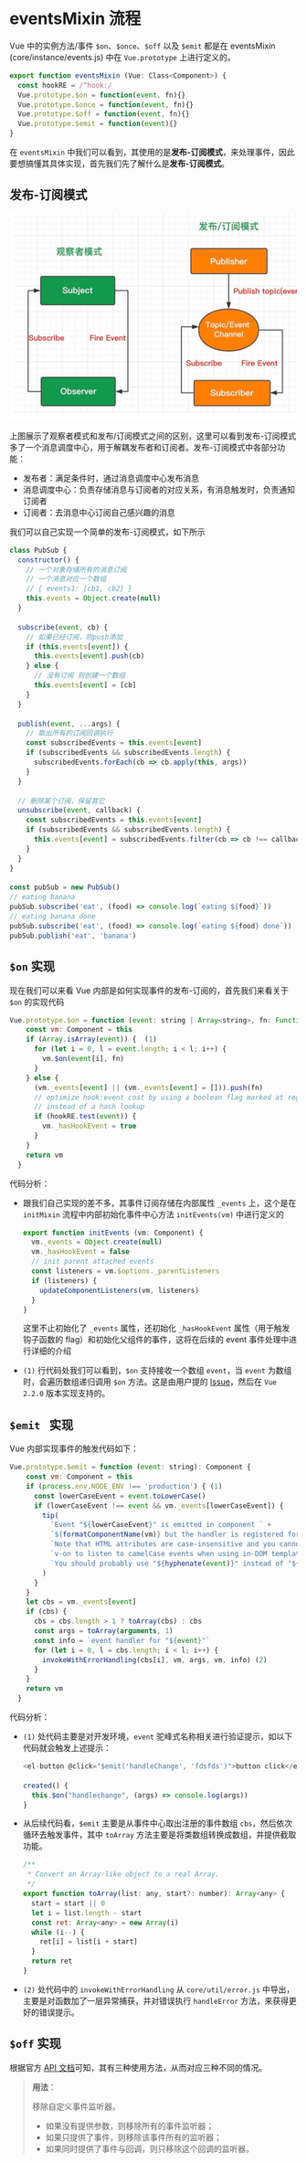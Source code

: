 # eventsMixin 流程

Vue 中的实例方法/事件 `$on`、`$once`、`$off` 以及 `$emit` 都是在 eventsMixin (core/instance/events.js) 中在 `Vue.prototype` 上进行定义的。

```js
export function eventsMixin (Vue: Class<Component>) {
  const hookRE = /^hook:/
  Vue.prototype.$on = function(event, fn){}
  Vue.prototype.$once = function(event, fn){}
  Vue.prototype.$off = function(event, fn){}
  Vue.prototype.$emit = function(event){}
}
```

在 `eventsMixin` 中我们可以看到，其使用的是**发布-订阅模式**，来处理事件，因此要想搞懂其具体实现，首先我们先了解什么是**发布-订阅模式**。

## 发布-订阅模式

![pubSub](/vue/pubSub.png)

上图展示了观察者模式和发布/订阅模式之间的区别，这里可以看到发布-订阅模式多了一个消息调度中心，用于解耦发布者和订阅者。发布-订阅模式中各部分功能：

- 发布者：满足条件时，通过消息调度中心发布消息
- 消息调度中心：负责存储消息与订阅者的对应关系，有消息触发时，负责通知订阅者
- 订阅者：去消息中心订阅自己感兴趣的消息

我们可以自己实现一个简单的发布-订阅模式，如下所示

```js
class PubSub {
  constructor() {
    // 一个对象存储所有的消息订阅
    // 一个消息对应一个数组
    // { events1: [cb1, cb2] }
    this.events = Object.create(null)
  }

  subscribe(event, cb) {
    // 如果已经订阅，则push添加
    if (this.events[event]) {
      this.events[event].push(cb)
    } else {
      // 没有订阅 则创建一个数组
      this.events[event] = [cb]
    }
  }

  publish(event, ...args) {
    // 取出所有的订阅回调执行
    const subscribedEvents = this.events[event]
    if (subscribedEvents && subscribedEvents.length) {
      subscribedEvents.forEach(cb => cb.apply(this, args))
    }
  }

  // 删除某个订阅，保留其它
  unsubscribe(event, callback) {
    const subscribedEvents = this.events[event]
    if (subscribedEvents && subscribedEvents.length) {
      this.events[event] = subscribedEvents.filter(cb => cb !== callback)
    }
  }
}

const pubSub = new PubSub()
// eating banana
pubSub.subscribe('eat', (food) => console.log(`eating ${food}`))
// eating banana done
pubSub.subscribe('eat', (food) => console.log(`eating ${food} done`))
pubSub.publish('eat', 'banana')
```

## `$on` 实现

现在我们可以来看 Vue 内部是如何实现事件的发布-订阅的，首先我们来看关于 `$on` 的实现代码

```js
Vue.prototype.$on = function (event: string | Array<string>, fn: Function): Component {
    const vm: Component = this
    if (Array.isArray(event)) {  (1)
      for (let i = 0, l = event.length; i < l; i++) {
        vm.$on(event[i], fn)
      }
    } else {
      (vm._events[event] || (vm._events[event] = [])).push(fn)
      // optimize hook:event cost by using a boolean flag marked at registration
      // instead of a hash lookup
      if (hookRE.test(event)) {
        vm._hasHookEvent = true
      }
    }
    return vm
  }
```

代码分析：

- 跟我们自己实现的差不多，其事件订阅存储在内部属性 `_events` 上，这个是在 `initMixin` 流程中内部初始化事件中心方法 `initEvents(vm)` 中进行定义的

  ```js
  export function initEvents (vm: Component) {
    vm._events = Object.create(null)
    vm._hasHookEvent = false
    // init parent attached events
    const listeners = vm.$options._parentListeners
    if (listeners) {
      updateComponentListeners(vm, listeners)
    }
  }
  ```

  这里不止初始化了 `_events` 属性，还初始化 `_hasHookEvent` 属性（用于触发钩子函数的 flag）和初始化父组件的事件，这将在后续的 event 事件处理中进行详细的介绍

- `(1)` 行代码处我们可以看到，`$on` 支持接收一个数组 `event`，当 `event` 为数组时，会遍历数组递归调用 `$on` 方法。这是由用户提的 [Issue](https://github.com/vuejs/vue/issues/4856)，然后在 `Vue 2.2.0` 版本实现支持的。

## `$emit ` 实现

Vue 内部实现事件的触发代码如下：

```js
Vue.prototype.$emit = function (event: string): Component {
    const vm: Component = this
    if (process.env.NODE_ENV !== 'production') { (1)
      const lowerCaseEvent = event.toLowerCase()
      if (lowerCaseEvent !== event && vm._events[lowerCaseEvent]) {
        tip(
          `Event "${lowerCaseEvent}" is emitted in component ` +
          `${formatComponentName(vm)} but the handler is registered for "${event}".` +
          `Note that HTML attributes are case-insensitive and you cannot use ` +
          `v-on to listen to camelCase events when using in-DOM templates. ` +
          `You should probably use "${hyphenate(event)}" instead of "${event}".`
        )
      }
    }
    let cbs = vm._events[event]
    if (cbs) {
      cbs = cbs.length > 1 ? toArray(cbs) : cbs
      const args = toArray(arguments, 1)
      const info = `event handler for "${event}"`
      for (let i = 0, l = cbs.length; i < l; i++) {
        invokeWithErrorHandling(cbs[i], vm, args, vm, info) (2)
      }
    }
    return vm
  }
```

代码分析：

- `(1)` 处代码主要是对开发环境，`event` 驼峰式名称相关进行验证提示，如以下代码就会触发上述提示：

  ```js
  <el-button @click="$emit('handleChange', 'fdsfds')">button click</el-button>
  
  created() {
    this.$on("handlechange", (args) => console.log(args))
  }
  ```

- 从后续代码看，`$emit` 主要是从事件中心取出注册的事件数组 `cbs`，然后依次循环去触发事件，其中 `toArray` 方法主要是将类数组转换成数组，并提供截取功能。

  ```js
  /**
   * Convert an Array-like object to a real Array.
   */
  export function toArray(list: any, start?: number): Array<any> {
    start = start || 0
    let i = list.length - start
    const ret: Array<any> = new Array(i)
    while (i--) {
      ret[i] = list[i + start]
    }
    return ret
  }
  ```

- `(2)` 处代码中的 `invokeWithErrorHandling` 从 `core/util/error.js` 中导出，主要是对函数加了一层异常捕获，并对错误执行 `handleError` 方法，来获得更好的错误提示。

## `$off` 实现

根据官方 [API 文档](https://cn.vuejs.org/v2/api/#vm-off)可知，其有三种使用方法，从而对应三种不同的情况。

> **用法**：
>
> 移除自定义事件监听器。
>
> - 如果没有提供参数，则移除所有的事件监听器；
> - 如果只提供了事件，则移除该事件所有的监听器；
> - 如果同时提供了事件与回调，则只移除这个回调的监听器。